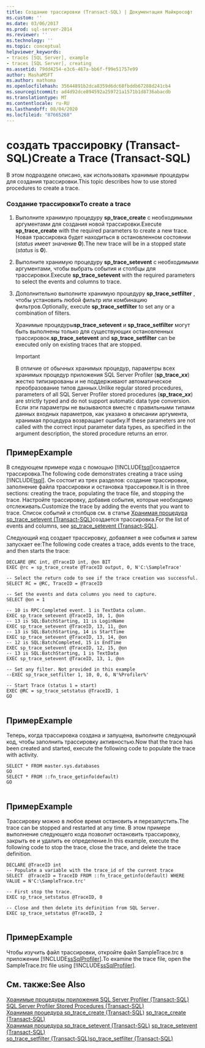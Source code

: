 ```yaml
---
title: Создание трассировки (Transact-SQL) | Документация Майкрософт
ms.custom: ''
ms.date: 03/06/2017
ms.prod: sql-server-2014
ms.reviewer: ''
ms.technology: ''
ms.topic: conceptual
helpviewer_keywords:
- traces [SQL Server], example
- traces [SQL Server], creating
ms.assetid: 79dd4254-e3c6-467a-bb6f-f99e51757e99
author: MashaMSFT
ms.author: mathoma
ms.openlocfilehash: 35644891b2dca8359d6dc68fbddb67288d241cb4
ms.sourcegitcommit: ad4d92dce894592a259721a1571b1d8736abacdb
ms.translationtype: MT
ms.contentlocale: ru-RU
ms.lasthandoff: 08/04/2020
ms.locfileid: "87665268"
---
```

# <a name="create-a-trace-transact-sql"></a><span data-ttu-id="bd610-102">создать трассировку (Transact-SQL)</span><span class="sxs-lookup"><span data-stu-id="bd610-102">Create a Trace (Transact-SQL)</span></span>
  <span data-ttu-id="bd610-103">В этом подразделе описано, как использовать хранимые процедуры для создания трассировки.</span><span class="sxs-lookup"><span data-stu-id="bd610-103">This topic describes how to use stored procedures to create a trace.</span></span>  
  
### <a name="to-create-a-trace"></a><span data-ttu-id="bd610-104">Создание трассировки</span><span class="sxs-lookup"><span data-stu-id="bd610-104">To create a trace</span></span>  
  
1.  <span data-ttu-id="bd610-105">Выполните хранимую процедуру **sp_trace_create** с необходимыми аргументами для создания новой трассировки.</span><span class="sxs-lookup"><span data-stu-id="bd610-105">Execute **sp_trace_create** with the required parameters to create a new trace.</span></span> <span data-ttu-id="bd610-106">Новая трассировка будет находиться в остановленном состоянии (*status* имеет значение **0**).</span><span class="sxs-lookup"><span data-stu-id="bd610-106">The new trace will be in a stopped state (*status* is **0**).</span></span>  
  
2.  <span data-ttu-id="bd610-107">Выполните хранимую процедуру **sp_trace_setevent** с необходимыми аргументами, чтобы выбрать события и столбцы для трассировки.</span><span class="sxs-lookup"><span data-stu-id="bd610-107">Execute **sp_trace_setevent** with the required parameters to select the events and columns to trace.</span></span>  
  
3.  <span data-ttu-id="bd610-108">Дополнительно выполните хранимую процедуру **sp_trace_setfilter** , чтобы установить любой фильтр или комбинацию фильтров.</span><span class="sxs-lookup"><span data-stu-id="bd610-108">Optionally, execute **sp_trace_setfilter** to set any or a combination of filters.</span></span>  
  
     <span data-ttu-id="bd610-109">Хранимые процедуры**sp_trace_setevent** и **sp_trace_setfilter** могут быть выполнены только для существующих остановленных трассировок.</span><span class="sxs-lookup"><span data-stu-id="bd610-109">**sp_trace_setevent** and **sp_trace_setfilter** can be executed only on existing traces that are stopped.</span></span>  
  
    > [!IMPORTANT]  
    >  <span data-ttu-id="bd610-110">В отличие от обычных хранимых процедур, параметры всех хранимых процедур приложения SQL Server Profiler (<strong>sp_trace_*xx*</strong>) жестко типизированы и не поддерживают автоматическое преобразование типов данных.</span><span class="sxs-lookup"><span data-stu-id="bd610-110">Unlike regular stored procedures, parameters of all SQL Server Profiler stored procedures (<strong>sp_trace_*xx*</strong>) are strictly typed and do not support automatic data type conversion.</span></span> <span data-ttu-id="bd610-111">Если эти параметры не вызываются вместе с правильными типами данных входных параметров, как указано в описании аргумента, хранимая процедура возвращает ошибку.</span><span class="sxs-lookup"><span data-stu-id="bd610-111">If these parameters are not called with the correct input parameter data types, as specified in the argument description, the stored procedure returns an error.</span></span>  
  
## <a name="example"></a><span data-ttu-id="bd610-112">Пример</span><span class="sxs-lookup"><span data-stu-id="bd610-112">Example</span></span>  
 <span data-ttu-id="bd610-113">В следующем примере кода с помощью [!INCLUDE[tsql](../../includes/tsql-md.md)]создается трассировка.</span><span class="sxs-lookup"><span data-stu-id="bd610-113">The following code demonstrates creating a trace using [!INCLUDE[tsql](../../includes/tsql-md.md)].</span></span> <span data-ttu-id="bd610-114">Он состоит из трех разделов: создание трассировки, заполнение файла трассировки и остановка трассировки.</span><span class="sxs-lookup"><span data-stu-id="bd610-114">It is in three sections: creating the trace, populating the trace file, and stopping the trace.</span></span> <span data-ttu-id="bd610-115">Настройте трассировку, добавив события, которые необходимо отслеживать.</span><span class="sxs-lookup"><span data-stu-id="bd610-115">Customize the trace by adding the events that you want to trace.</span></span> <span data-ttu-id="bd610-116">Список событий и столбцов см. в статье [Хранимая процедура sp_trace_setevent (Transact-SQL)](/sql/relational-databases/system-stored-procedures/sp-trace-setevent-transact-sql)создается трассировка.</span><span class="sxs-lookup"><span data-stu-id="bd610-116">For the list of events and columns, see [sp_trace_setevent &#40;Transact-SQL&#41;](/sql/relational-databases/system-stored-procedures/sp-trace-setevent-transact-sql).</span></span>  
  
 <span data-ttu-id="bd610-117">Следующий код создает трассировку, добавляет в нее события и затем запускает ее:</span><span class="sxs-lookup"><span data-stu-id="bd610-117">The following code creates a trace, adds events to the trace, and then starts the trace:</span></span>  
  
```  
DECLARE @RC int, @TraceID int, @on BIT  
EXEC @rc = sp_trace_create @TraceID output, 0, N'C:\SampleTrace'  
  
-- Select the return code to see if the trace creation was successful.  
SELECT RC = @RC, TraceID = @TraceID  
  
-- Set the events and data columns you need to capture.  
SELECT @on = 1  
  
-- 10 is RPC:Completed event. 1 is TextData column.   
EXEC sp_trace_setevent @TraceID, 10, 1, @on   
-- 13 is SQL:BatchStarting, 11 is LoginName  
EXEC sp_trace_setevent @TraceID, 13, 11, @on   
-- 13 is SQL:BatchStarting, 14 is StartTime  
EXEC sp_trace_setevent @TraceID, 13, 14, @on   
-- 12 is SQL:BatchCompleted, 15 is EndTime  
EXEC sp_trace_setevent @TraceID, 12, 15, @on   
-- 13 is SQL:BatchStarting, 1 is TextData  
EXEC sp_trace_setevent @TraceID, 13, 1, @on   
  
-- Set any filter. Not provided in this example  
--EXEC sp_trace_setfilter 1, 10, 0, 6, N'%Profiler%'  
  
-- Start Trace (status 1 = start)  
EXEC @RC = sp_trace_setstatus @TraceID, 1  
GO  
  
```  
  
## <a name="example"></a><span data-ttu-id="bd610-118">Пример</span><span class="sxs-lookup"><span data-stu-id="bd610-118">Example</span></span>  
 <span data-ttu-id="bd610-119">Теперь, когда трассировка создана и запущена, выполните следующий код, чтобы заполнить трассировку активностью.</span><span class="sxs-lookup"><span data-stu-id="bd610-119">Now that the trace has been created and started, execute the following code to populate the trace with activity.</span></span>  
  
```  
SELECT * FROM master.sys.databases  
GO  
SELECT * FROM ::fn_trace_getinfo(default)  
GO  
  
```  
  
## <a name="example"></a><span data-ttu-id="bd610-120">Пример</span><span class="sxs-lookup"><span data-stu-id="bd610-120">Example</span></span>  
 <span data-ttu-id="bd610-121">Трассировку можно в любое время остановить и перезапустить.</span><span class="sxs-lookup"><span data-stu-id="bd610-121">The trace can be stopped and restarted at any time.</span></span> <span data-ttu-id="bd610-122">В этом примере выполнение следующего кода позволит остановить трассировку, закрыть ее и удалить ее определение.</span><span class="sxs-lookup"><span data-stu-id="bd610-122">In this example, execute the following code to stop the trace, close the trace, and delete the trace definition.</span></span>  
  
```  
DECLARE @TraceID int  
-- Populate a variable with the trace_id of the current trace  
SELECT  @TraceID = TraceID FROM ::fn_trace_getinfo(default) WHERE VALUE = N'C:\SampleTrace.trc'  
  
-- First stop the trace.   
EXEC sp_trace_setstatus @TraceID, 0  
  
-- Close and then delete its definition from SQL Server.   
EXEC sp_trace_setstatus @TraceID, 2  
  
```  
  
## <a name="example"></a><span data-ttu-id="bd610-123">Пример</span><span class="sxs-lookup"><span data-stu-id="bd610-123">Example</span></span>  
 <span data-ttu-id="bd610-124">Чтобы изучить файл трассировки, откройте файл SampleTrace.trc в приложении [!INCLUDE[ssSqlProfiler](../../includes/sssqlprofiler-md.md)].</span><span class="sxs-lookup"><span data-stu-id="bd610-124">To examine the trace file, open the SampleTrace.trc file using [!INCLUDE[ssSqlProfiler](../../includes/sssqlprofiler-md.md)].</span></span>  
  
## <a name="see-also"></a><span data-ttu-id="bd610-125">См. также:</span><span class="sxs-lookup"><span data-stu-id="bd610-125">See Also</span></span>  
 <span data-ttu-id="bd610-126">[Хранимые процедуры приложения SQL Server Profiler (Transact-SQL)](/sql/relational-databases/system-stored-procedures/sql-server-profiler-stored-procedures-transact-sql) </span><span class="sxs-lookup"><span data-stu-id="bd610-126">[SQL Server Profiler Stored Procedures &#40;Transact-SQL&#41;](/sql/relational-databases/system-stored-procedures/sql-server-profiler-stored-procedures-transact-sql) </span></span>  
 <span data-ttu-id="bd610-127">[Хранимая процедура sp_trace_create (Transact-SQL)](/sql/relational-databases/system-stored-procedures/sp-trace-create-transact-sql) </span><span class="sxs-lookup"><span data-stu-id="bd610-127">[sp_trace_create &#40;Transact-SQL&#41;](/sql/relational-databases/system-stored-procedures/sp-trace-create-transact-sql) </span></span>  
 <span data-ttu-id="bd610-128">[Хранимая процедура sp_trace_setevent (Transact-SQL)](/sql/relational-databases/system-stored-procedures/sp-trace-setevent-transact-sql) </span><span class="sxs-lookup"><span data-stu-id="bd610-128">[sp_trace_setevent &#40;Transact-SQL&#41;](/sql/relational-databases/system-stored-procedures/sp-trace-setevent-transact-sql) </span></span>  
 [<span data-ttu-id="bd610-129">sp_trace_setfilter (Transact-SQL)</span><span class="sxs-lookup"><span data-stu-id="bd610-129">sp_trace_setfilter &#40;Transact-SQL&#41;</span></span>](/sql/relational-databases/system-stored-procedures/sp-trace-setfilter-transact-sql)  
  
  

